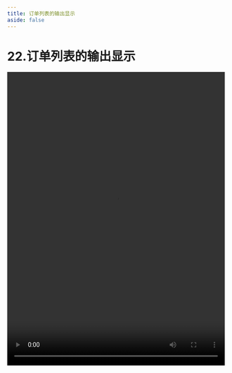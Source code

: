 ```yaml
---
title: 订单列表的输出显示
aside: false
---
```


# 22.订单列表的输出显示

<video autoplay src="http://qn.chinavanes.com/nodejs/module-11/22.订单列表的输出显示.mp4" controls controlsList="nodownload" width="100%" height="680"/>

